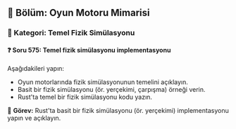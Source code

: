 ## 📘 Bölüm: Oyun Motoru Mimarisi
### 🔹 Kategori: Temel Fizik Simülasyonu
#### ❓ Soru 575: Temel fizik simülasyonu implementasyonu

Aşağıdakileri yapın:

- Oyun motorlarında fizik simülasyonunun temelini açıklayın.
- Basit bir fizik simülasyonu (ör. yerçekimi, çarpışma) örneği verin.
- Rust'ta temel bir fizik simülasyonu kodu yazın.

🔧 **Görev:** Rust'ta basit bir fizik simülasyonu (ör. yerçekimi) implementasyonu yapın ve açıklayın.
